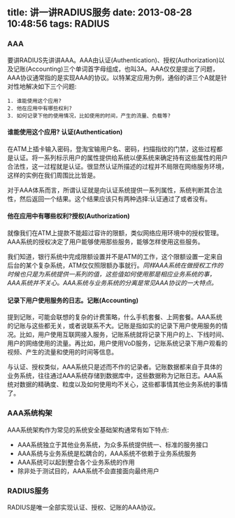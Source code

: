 title: 讲一讲RADIUS服务
date: 2013-08-28 10:48:56
tags: RADIUS 
---

### AAA

要讲RADIUS先讲讲AAA。AAA由认证(Authentication)、授权(Authorization)以及记账(Accounting)三个单词首字母组成，也叫3A。AAA仅仅是提出了问题，AAA协议通常指的是实现AAA的协议。以特某定应用为例，通俗的讲三个A就是针对性地解决如下三个问题:

    1. 谁能使用这个应用?
    2. 他在应用中有哪些权利?
    3. 如何记录下他的使用情况，比如使用的时间，产生的流量、负载等?

<!--more-->

#### 谁能使用这个应用? 认证(Authentication)

在ATM上插卡输入密码，登淘宝输用户名、密码，扫描指纹的门禁，这些过程都是认证。将一系列标示用户的属性提供给系统以便系统来确定持有这些属性的用户合法性，这一过程就是认证。很显然认证所描述的过程并不局限在网络服务环境，这样的实例在我们周围比比皆是。

对于AAA体系而言，所谓认证就是向认证系统提供一系列属性，系统判断其合法性，然后返回一个结果。这个结果应该只有两种选择:认证通过了或者没有。



#### 他在应用中有哪些权利?授权(Authorization)

就像我们在ATM上提款不能超过容许的限额，类似网络应用环境中的授权管理。AAA系统的授权决定了用户能够使用那些服务，能够怎样使用这些服务。

我们知道，银行系统中完成限额设置并不是ATM的工作，这个限额设置一定来自后台的某个复杂系统，ATM仅仅照限额办事就行。_同样AAA系统在做授权工作的时候也只是为系统提供一系列的值，这些值如何使用那是相应业务系统的事，AAA系统并不关心。AAA系统与业务系统的分离是常见AAA协议的一大特点。_

#### 记录下用户使用服务的日志。记账(Accounting)

提到记账，可能会联想的复杂的计费策略，什么手机套餐、上网套餐。AAA系统的记账与这些都无关，或者说联系不大。记账是指如实的记录下用户使用服务的情况。比如，用户使用互联网接入服务，记账系统就将记录下用户的上、下线时间、用户的网络使用的流量。再比如，用户使用VoD服务，记账系统记录下用户观看的视频、产生的流量和使用的时间等信息。

与认证、授权类似，AAA系统只是述而不作的记录者。记账数据都来自于具体的业务系统，往往通过AAA系统存储到数据库中，这些数据称为记账日志。AAA系统对数据的精确度、粒度以及如何使用均不关心，这些都事情其他业务系统的事情了。


### AAA系统构架

AAA系统架构作为常见的系统安全基础架构通常有如下特点:

- AAA系统独立于其他业务系统，为众多系统提供统一、标准的服务接口
- AAA系统与业务系统是松耦合的，AAA系统不依赖于业务系统服务
- AAA系统可以起到整合各个业务系统的作用
- 除非处于测试目的，AAA系统不会直接面向最终用户

### RADIUS服务

RADIUS是唯一全部实现认证、授权、记账的AAA协议。


